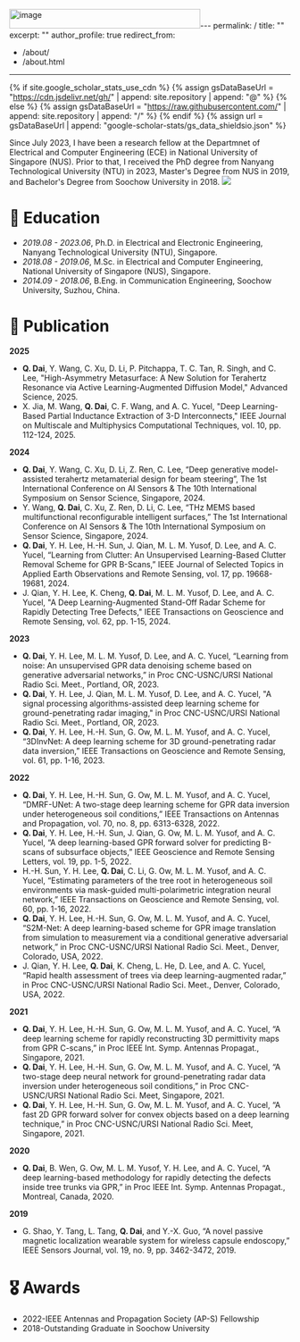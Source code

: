 <img width="342" height="35" alt="image" src="https://github.com/user-attachments/assets/25aa5305-e98a-4be8-a984-18b45a1a6bc7" />---
permalink: /
title: ""
excerpt: ""
author_profile: true
redirect_from: 
  - /about/
  - /about.html
---

{% if site.google_scholar_stats_use_cdn %}
{% assign gsDataBaseUrl = "https://cdn.jsdelivr.net/gh/" | append: site.repository | append: "@" %}
{% else %}
{% assign gsDataBaseUrl = "https://raw.githubusercontent.com/" | append: site.repository | append: "/" %}
{% endif %}
{% assign url = gsDataBaseUrl | append: "google-scholar-stats/gs_data_shieldsio.json" %}

<span class='anchor' id='about-me'></span>

Since July 2023, I have been a research fellow at the Departmnet of Electrical and Computer Engineering (ECE) in National University of Singapore (NUS). Prior to that, I received the PhD degree from Nanyang Technological University (NTU) in 2023, Master's Degree from NUS in 2019, and Bachelor's Degree from Soochow University in 2018. <a href='https://scholar.google.com/citations?user=nzyi6hEAAAAJ'><img src="https://img.shields.io/endpoint?logo=Google%20Scholar&url=https%3A%2F%2Fcdn.jsdelivr.net%2Fgh%2FQiqi-Dai%2FQiqi-Dai.github.io@google-scholar-stats%2Fgs_data_shieldsio.json&labelColor=f6f6f6&color=9cf&style=flat&label=citations"></a>

# 🏫 Education

- *2019.08 - 2023.06*, Ph.D. in Electrical and Electronic Engineering, Nanyang Technological University (NTU), Singapore.
- *2018.08 - 2019.06*, M.Sc. in Electrical and Computer Engineering, National University of Singapore (NUS), Singapore.
- *2014.09 - 2018.06*, B.Eng. in Communication Engineering, Soochow University, Suzhou, China.

# 📝 Publication
**2025**
- **Q. Dai**, Y. Wang, C. Xu, D. Li, P. Pitchappa, T. C. Tan, R. Singh, and C. Lee, "High-Asymmetry Metasurface: A New Solution for Terahertz Resonance via Active Learning-Augmented Diffusion Model," Advanced Science, 2025.
- X. Jia, M. Wang, **Q. Dai**, C. F. Wang, and A. C. Yucel, "Deep Learning-Based Partial Inductance Extraction of 3-D Interconnects," IEEE Journal on Multiscale and Multiphysics Computational Techniques, vol. 10, pp. 112-124, 2025.

**2024**
- **Q. Dai**, Y. Wang, C. Xu, D. Li, Z. Ren, C. Lee, “Deep generative model-assisted terahertz metamaterial design for beam steering”, The 1st International Conference on AI Sensors & The 10th International Symposium on Sensor Science, Singapore, 2024.
- Y. Wang, **Q. Dai**, C. Xu, Z. Ren, D. Li, C. Lee, “THz MEMS based multifunctional reconfigurable intelligent surfaces,” The 1st International Conference on AI Sensors & The 10th International Symposium on Sensor Science, Singapore, 2024.
- **Q. Dai**, Y. H. Lee, H.-H. Sun, J. Qian, M. L. M. Yusof, D. Lee, and A. C. Yucel, “Learning from Clutter: An Unsupervised Learning-Based Clutter Removal Scheme for GPR B-Scans,” IEEE Journal of Selected Topics in Applied Earth Observations and Remote Sensing, vol. 17, pp. 19668-19681, 2024.
- J. Qian, Y. H. Lee, K. Cheng, **Q. Dai**, M. L. M. Yusof, D. Lee, and A. C. Yucel, "A Deep Learning-Augmented Stand-Off Radar Scheme for Rapidly Detecting Tree Defects," IEEE Transactions on Geoscience and Remote Sensing, vol. 62, pp. 1-15, 2024.

**2023**
- **Q. Dai**, Y. H. Lee, M. L. M. Yusof, D. Lee, and A. C. Yucel, “Learning from noise: An unsupervised GPR data denoising scheme based on generative adversarial networks,” in Proc CNC-USNC/URSI National Radio Sci. Meet., Portland, OR, 2023.
- **Q. Dai**, Y. H. Lee, J. Qian, M. L. M. Yusof, D. Lee, and A. C. Yucel, "A signal processing algorithms-assisted deep learning scheme for ground-penetrating radar imaging," in Proc CNC-USNC/URSI National Radio Sci. Meet., Portland, OR, 2023.
- **Q. Dai**, Y. H. Lee, H.-H. Sun, G. Ow, M. L. M. Yusof, and A. C. Yucel, “3DInvNet: A deep learning scheme for 3D ground-penetrating radar data inversion,” IEEE Transactions on Geoscience and Remote Sensing, vol. 61, pp. 1-16, 2023.

**2022**
- **Q. Dai**, Y. H. Lee, H.-H. Sun, G. Ow, M. L. M. Yusof, and A. C. Yucel, “DMRF-UNet: A two-stage deep learning scheme for GPR data inversion under heterogeneous soil conditions,” IEEE Transactions on Antennas and Propagation, vol. 70, no. 8, pp. 6313-6328, 2022.
- **Q. Dai**, Y. H. Lee, H.-H. Sun, J. Qian, G. Ow, M. L. M. Yusof, and A. C. Yucel, “A deep learning-based GPR forward solver for predicting B-scans of subsurface objects,” IEEE Geoscience and Remote Sensing Letters, vol. 19, pp. 1-5, 2022.
- H.-H. Sun, Y. H. Lee, **Q. Dai**, C. Li, G. Ow, M. L. M. Yusof, and A. C. Yucel, “Estimating parameters of the tree root in heterogeneous soil environments via mask-guided multi-polarimetric integration neural network,” IEEE Transactions on Geoscience and Remote Sensing, vol. 60, pp. 1-16, 2022.
- **Q. Dai**, Y. H. Lee, H.-H. Sun, G. Ow, M. L. M. Yusof, and A. C. Yucel, “S2M-Net: A deep learning-based scheme for GPR image translation from simulation to measurement via a conditional generative adversarial network,” in Proc CNC-USNC/URSI National Radio Sci. Meet., Denver, Colorado, USA, 2022.
- J. Qian, Y. H. Lee, **Q. Dai**, K. Cheng, L. He, D. Lee, and A. C. Yucel, “Rapid health assessment of trees via deep learning-augmented radar,” in Proc CNC-USNC/URSI National Radio Sci. Meet., Denver, Colorado, USA, 2022.

**2021**

- **Q. Dai**, Y. H. Lee, H.-H. Sun, G. Ow, M. L. M. Yusof, and A. C. Yucel, “A deep learning scheme for rapidly reconstructing 3D permittivity maps from GPR C-scans,” in Proc IEEE Int. Symp. Antennas Propagat., Singapore, 2021.
- **Q. Dai**, Y. H. Lee, H.-H. Sun, G. Ow, M. L. M. Yusof, and A. C. Yucel, “A two-stage deep neural network for ground-penetrating radar data inversion under heterogeneous soil conditions,” in Proc CNC-USNC/URSI National Radio Sci. Meet, Singapore, 2021.
- **Q. Dai**, Y. H. Lee, H.-H. Sun, G. Ow, M. L. M. Yusof, and A. C. Yucel, “A fast 2D GPR forward solver for convex objects based on a deep learning technique,” in Proc CNC-USNC/URSI National Radio Sci. Meet, Singapore, 2021.

**2020**

- **Q. Dai**, B. Wen, G. Ow, M. L. M. Yusof, Y. H. Lee, and A. C. Yucel, “A deep learning-based methodology for rapidly detecting the defects inside tree trunks via GPR,” in Proc IEEE Int. Symp. Antennas Propagat., Montreal, Canada, 2020.

**2019**

- G. Shao, Y. Tang, L. Tang, **Q. Dai**, and Y.-X. Guo, “A novel passive magnetic localization wearable system for wireless capsule endoscopy,” IEEE Sensors Journal, vol. 19, no. 9, pp. 3462-3472, 2019.


# 🎖 Awards

- 2022-IEEE Antennas and Propagation Society (AP-S) Fellowship
- 2018-Outstanding Graduate in Soochow University
